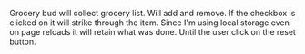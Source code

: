 Grocery bud will collect grocery list. Will add and remove.
If the checkbox is clicked on it will strike through the item.
Since I'm using local storage even on page reloads it will retain what was done.
Until the user click on the reset button.